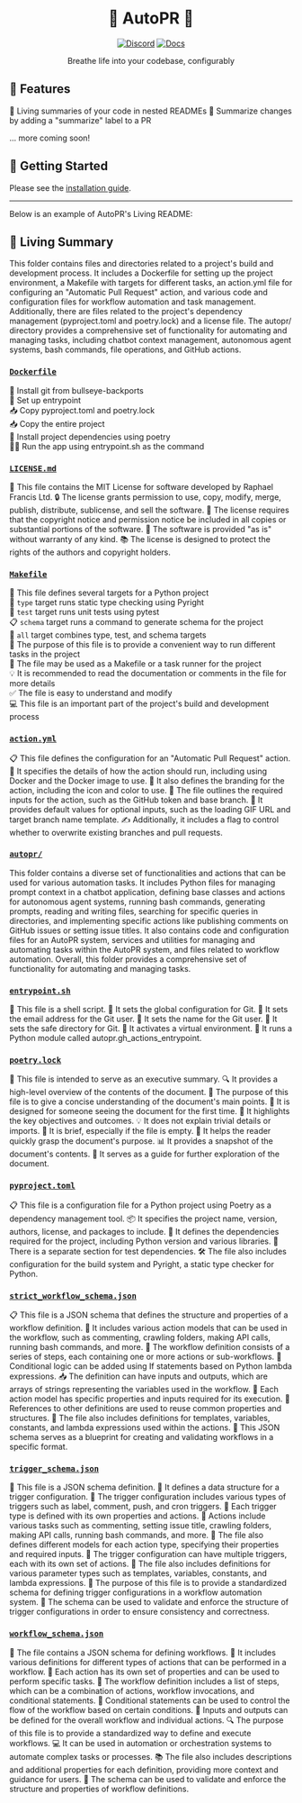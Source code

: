 <div align="center">

# 🌳 AutoPR 🌳

[![Discord](https://badgen.net/badge/icon/discord?icon=nope&label&color=purple)](https://discord.gg/ykk7Znt3K6)
[![Docs](https://badgen.net/badge/icon/docs?icon=docs&label&color=blue)](https://docs.autopr.com)

Breathe life into your codebase, configurably  

</div>

## 🌟 Features

🌳 Living summaries of your code in nested READMEs
📄 Summarize changes by adding a "summarize" label to a PR  


... more coming soon!

## 🚀 Getting Started

Please see the [installation guide](https://docs.autopr.com/installing/github).

---

Below is an example of AutoPR's Living README:

<!-- Living README Summary -->
## 🌳 Living Summary

This folder contains files and directories related to a project's build and development process. It includes a Dockerfile for setting up the project environment, a Makefile with targets for different tasks, an action.yml file for configuring an "Automatic Pull Request" action, and various code and configuration files for workflow automation and task management. Additionally, there are files related to the project's dependency management (pyproject.toml and poetry.lock) and a license file. The autopr/ directory provides a comprehensive set of functionality for automating and managing tasks, including chatbot context management, autonomous agent systems, bash commands, file operations, and GitHub actions.


### [`Dockerfile`](https://github.com/raphael-francis/AutoPR-internal/tree/main/./Dockerfile/)

🔧 Install git from bullseye-backports  
📝 Set up entrypoint  
📥 Copy pyproject.toml and poetry.lock  
📥 Copy the entire project  
🔧 Install project dependencies using poetry  
🏃‍♀️ Run the app using entrypoint.sh as the command


### [`LICENSE.md`](https://github.com/raphael-francis/AutoPR-internal/tree/main/./LICENSE.md/)

📄 This file contains the MIT License for software developed by Raphael Francis Ltd.
🔒 The license grants permission to use, copy, modify, merge, publish, distribute, sublicense, and sell the software.
📝 The license requires that the copyright notice and permission notice be included in all copies or substantial portions of the software.
🔧 The software is provided "as is" without warranty of any kind.
📚 The license is designed to protect the rights of the authors and copyright holders.



### [`Makefile`](https://github.com/raphael-francis/AutoPR-internal/tree/main/./Makefile/)

📝 This file defines several targets for a Python project    
🎯 `type` target runs static type checking using Pyright    
🧪 `test` target runs unit tests using pytest    
📋 `schema` target runs a command to generate schema for the project    
🔀 `all` target combines type, test, and schema targets    
🔧 The purpose of this file is to provide a convenient way to run different tasks in the project    
🐍 The file may be used as a Makefile or a task runner for the project    
💡 It is recommended to read the documentation or comments in the file for more details    
✅ The file is easy to understand and modify    
💻 This file is an important part of the project's build and development process


### [`action.yml`](https://github.com/raphael-francis/AutoPR-internal/tree/main/./action.yml/)

📋 This file defines the configuration for an "Automatic Pull Request" action. 
🔧 It specifies the details of how the action should run, including using Docker and the Docker image to use.
🎨 It also defines the branding for the action, including the icon and color to use.
🔑 The file outlines the required inputs for the action, such as the GitHub token and base branch.
🔄 It provides default values for optional inputs, such as the loading GIF URL and target branch name template.
✍️ Additionally, it includes a flag to control whether to overwrite existing branches and pull requests.



### [`autopr/`](https://github.com/raphael-francis/AutoPR-internal/tree/main/./autopr/)

This folder contains a diverse set of functionalities and actions that can be used for various automation tasks. It includes Python files for managing prompt context in a chatbot application, defining base classes and actions for autonomous agent systems, running bash commands, generating prompts, reading and writing files, searching for specific queries in directories, and implementing specific actions like publishing comments on GitHub issues or setting issue titles. It also contains code and configuration files for an AutoPR system, services and utilities for managing and automating tasks within the AutoPR system, and files related to workflow automation. Overall, this folder provides a comprehensive set of functionality for automating and managing tasks.


### [`entrypoint.sh`](https://github.com/raphael-francis/AutoPR-internal/tree/main/./entrypoint.sh/)

📝 This file is a shell script.
🔧 It sets the global configuration for Git.
📧 It sets the email address for the Git user.
👤 It sets the name for the Git user.
📁 It sets the safe directory for Git.
🔌 It activates a virtual environment.
🐍 It runs a Python module called autopr.gh_actions_entrypoint.


### [`poetry.lock`](https://github.com/raphael-francis/AutoPR-internal/tree/main/./poetry.lock/)

📄 This file is intended to serve as an executive summary.
🔍 It provides a high-level overview of the contents of the document.
📑 The purpose of this file is to give a concise understanding of the document's main points.
🧐 It is designed for someone seeing the document for the first time.
👀 It highlights the key objectives and outcomes.
💡 It does not explain trivial details or imports.
📝 It is brief, especially if the file is empty.
💼 It helps the reader quickly grasp the document's purpose.
📊 It provides a snapshot of the document's contents.
📝 It serves as a guide for further exploration of the document.


### [`pyproject.toml`](https://github.com/raphael-francis/AutoPR-internal/tree/main/./pyproject.toml/)

📋 This file is a configuration file for a Python project using Poetry as a dependency management tool. 
📦 It specifies the project name, version, authors, license, and packages to include.
🔧 It defines the dependencies required for the project, including Python version and various libraries.
🔬 There is a separate section for test dependencies.
🛠️ The file also includes configuration for the build system and Pyright, a static type checker for Python.



### [`strict_workflow_schema.json`](https://github.com/raphael-francis/AutoPR-internal/tree/main/./strict_workflow_schema.json/)

📋 This file is a JSON schema that defines the structure and properties of a workflow definition.
🔢 It includes various action models that can be used in the workflow, such as commenting, crawling folders, making API calls, running bash commands, and more.
🧩 The workflow definition consists of a series of steps, each containing one or more actions or sub-workflows.
🔀 Conditional logic can be added using If statements based on Python lambda expressions.
📥 The definition can have inputs and outputs, which are arrays of strings representing the variables used in the workflow.
📝 Each action model has specific properties and inputs required for its execution.
🔗 References to other definitions are used to reuse common properties and structures.
📄 The file also includes definitions for templates, variables, constants, and lambda expressions used within the actions.
📖 This JSON schema serves as a blueprint for creating and validating workflows in a specific format.


### [`trigger_schema.json`](https://github.com/raphael-francis/AutoPR-internal/tree/main/./trigger_schema.json/)

📝 This file is a JSON schema definition.
📝 It defines a data structure for a trigger configuration.
📝 The trigger configuration includes various types of triggers such as label, comment, push, and cron triggers.
📝 Each trigger type is defined with its own properties and actions.
📝 Actions include various tasks such as commenting, setting issue title, crawling folders, making API calls, running bash commands, and more.
📝 The file also defines different models for each action type, specifying their properties and required inputs.
📝 The trigger configuration can have multiple triggers, each with its own set of actions.
📝 The file also includes definitions for various parameter types such as templates, variables, constants, and lambda expressions.
📝 The purpose of this file is to provide a standardized schema for defining trigger configurations in a workflow automation system.
📝 The schema can be used to validate and enforce the structure of trigger configurations in order to ensure consistency and correctness.


### [`workflow_schema.json`](https://github.com/raphael-francis/AutoPR-internal/tree/main/./workflow_schema.json/)

📄 The file contains a JSON schema for defining workflows.
🔢 It includes various definitions for different types of actions that can be performed in a workflow.
📝 Each action has its own set of properties and can be used to perform specific tasks.
🔄 The workflow definition includes a list of steps, which can be a combination of actions, workflow invocations, and conditional statements.
🔀 Conditional statements can be used to control the flow of the workflow based on certain conditions.
🔢 Inputs and outputs can be defined for the overall workflow and individual actions.
🔍 The purpose of this file is to provide a standardized way to define and execute workflows.
💻 It can be used in automation or orchestration systems to automate complex tasks or processes.
📚 The file also includes descriptions and additional properties for each definition, providing more context and guidance for users.
📝 The schema can be used to validate and enforce the structure and properties of workflow definitions.

<!-- Living README Summary -->